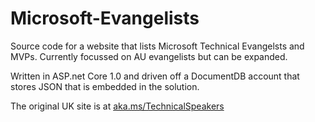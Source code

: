 # Microsoft-Evangelists
Source code for a website that lists Microsoft Technical Evangelsts and MVPs. Currently focussed on AU evangelists but can be expanded.

Written in ASP.net Core 1.0 and driven off a DocumentDB account that stores JSON that is embedded in the solution.

The original UK site is at [aka.ms/TechnicalSpeakers](http://aka.ms/TechnicalSpeakers)
